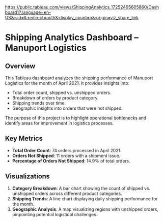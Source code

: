 https://public.tableau.com/views/ShippingAnalytics_17252495605860/Dashboard1?:language=en-US&:sid=&:redirect=auth&:display_count=n&:origin=viz_share_link

# Shipping Analytics Dashboard – Manuport Logistics

## Overview

This Tableau dashboard analyzes the shipping performance of Manuport Logistics for the month of April 2021. It provides insights into:
- Total order count, shipped vs. unshipped orders.
- Breakdown of orders by product category.
- Shipping trends over time.
- Geographic insights into orders that were not shipped.

The purpose of this project is to highlight operational bottlenecks and identify areas for improvement in logistics processes.

## Key Metrics

- **Total Order Count**: 74 orders processed in April 2021.
- **Orders Not Shipped**: 11 orders with a shipment issue.
- **Percentage of Orders Not Shipped**: 14.9% of total orders.

## Visualizations

1. **Category Breakdown**: A bar chart showing the count of shipped vs. unshipped orders across different product categories.
2. **Shipping Trends**: A line chart displaying daily shipping performance for the month.
3. **Geographic Analysis**: A map visualizing regions with unshipped orders, pinpointing potential logistical challenges.
